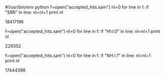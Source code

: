 #!/usr/bin/env python
f=open("accepted_hits.sam")
nl=0
for line in f:
    if "SRR" in line:
        nl=nl+1
print nl

18417196

f=open("accepted_hits.sam")
nl=0
for line in f:
    if "HI:i:0" in line:
        nl=nl+1
print nl

229352

f=open("accepted_hits.sam")
nl=0
for line in f:
    if "NH:i:1" in line:
        nl=nl+1
print nl

17444398



